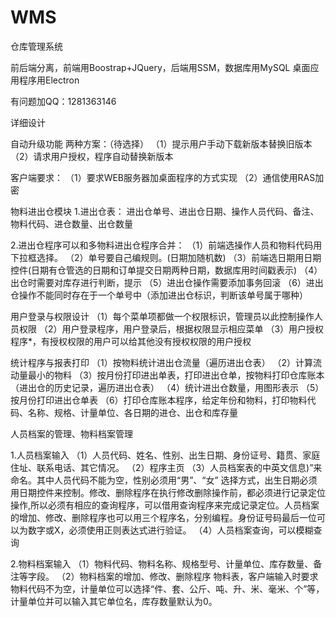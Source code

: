 # WMS
仓库管理系统

前后端分离，前端用Boostrap+JQuery，后端用SSM，数据库用MySQL
桌面应用程序用Electron

有问题加QQ：1281363146


详细设计

自动升级功能
两种方案：（待选择）
（1）提示用户手动下载新版本替换旧版本
（2）请求用户授权，程序自动替换新版本

客户端要求：
（1）要求WEB服务器加桌面程序的方式实现
（2）通信使用RAS加密

物料进出仓模块
1.进出仓表：
进出仓单号、进出仓日期、操作人员代码、备注、物料代码、进仓数量、出仓数量

2.进出仓程序可以和多物料进出仓程序合并：
（1）前端选操作人员和物料代码用下拉框选择。
（2）单号要自己编规则。(日期加随机数)
（3）前端选日期用日期控件(日期有仓管选的日期和订单提交日期两种日期，数据库用时间戳表示)
（4）出仓时需要对库存进行判断，提示
（5）进出仓操作需要添加事务回滚
（6）进出仓操作不能同时存在于一个单号中（添加进出仓标识，判断该单号属于哪种）

用户登录与权限设计
（1）每个菜单项都做一个权限标识，管理员以此控制操作人员权限
（2）用户登录程序，用户登录后，根据权限显示相应菜单
（3）用户授权程序*，有授权权限的用户可以给其他没有授权权限的用户授权

统计程序与报表打印
（1）按物料统计进出仓流量（遍历进出仓表）
（2）计算流动量最小的物料
（3）按月份打印进出单表，打印进出仓单，按物料打印仓库账本（进出仓的历史记录，遍历进出仓表）
（4）统计进出仓数量，用图形表示
（5）按月份打印进出仓单表
（6）打印仓库账本程序，给定年份和物料，打印物料代码、名称、规格、计量单位、各日期的进仓、出仓和库存量

人员档案的管理、物料档案管理

1.人员档案输入
（1）人员代码、姓名、性别、出生日期、身份证号、籍贯、家庭住址、联系电话、其它情况。
（2）程序主页
（3）人员档案表的中英文信息)”来命名。其中人员代码不能为空，性别必须用“男”、“女” 选择方式，出生日期必须用日期控件来控制。修改、删除程序在执行修改删除操作前，都必须进行记录定位操作,所以必须有相应的查询程序，可以借用查询程序来完成记录定位。人员档案的增加、修改、删除程序也可以用三个程序名，分别编程。身份证号码最后一位可以为数字或X，必须使用正则表达式进行验证。
（4）人员档案查询，可以模糊查询

2.物料档案输入
（1）物料代码、物料名称、规格型号、计量单位、库存数量、备注等字段。
（2）物料档案的增加、修改、删除程序
物料表，客户端输入时要求物料代码不为空，计量单位可以选择“件、套、公斤、吨、升、米、毫米、个”等，计量单位并可以输入其它单位名，库存数量默认为0。
